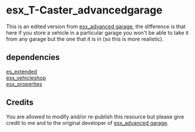 # esx_T-Caster_advancedgarage
This is an edited version from [esx_advanced garage](https://github.com/HumanTree92/esx_advancedgarage), the difference is that here if you store a vehicle in a particular garage you won't be able to take it from any garage but the one that it is in (so this is more realistic).

## dependencies 
[es_extended](https://github.com/ESX-Org/es_extended?files=1) <br>
[esx_vehicleshop](https://github.com/ESX-Org/esx_vehicleshop?files=1) <br>
[esx_properties](https://github.com/ESX-Org/esx_property?files=1)



## Credits
You are allowed to modify and/or re-publish this resource but please give credit to me and to the original developer of [esx_advanced garage](https://github.com/HumanTree92/esx_advancedgarage).
